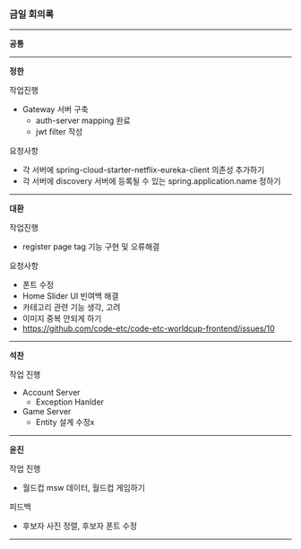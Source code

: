 ### 금일 회의록

-------

**공통**


----
**정한**

작업진행  
* Gateway 서버 구축 
  * auth-server mapping 완료
  * jwt filter 작성

요청사항

* 각 서버에 spring-cloud-starter-netflix-eureka-client 의존성 추가하기
* 각 서버에 discovery 서버에 등록될 수 있는 spring.application.name 정하기

-----
**대환**

작업진행  
* register page tag 기능 구현 및 오류해결

요청사항
* 폰트 수정
* Home Slider UI 빈여백 해결
* 카테고리 관련 기능 생각, 고려 
* 이미지 중복 안되게 하기
* https://github.com/code-etc/code-etc-worldcup-frontend/issues/10
-----
**석찬**

작업 진행
* Account Server
  * Exception Hanlder
* Game Server
  * Entity 설계 수정x

------
**윤진**

작업 진행
* 월드컵 msw 데이터, 월드컵 게임하기

피드백
* 후보자 사진 정렬, 후보자 폰트 수정
----

